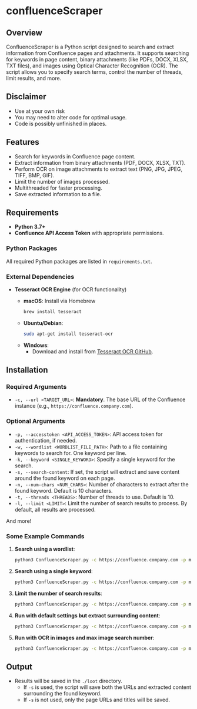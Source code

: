 # confluenceScraper 

## Overview

ConfluenceScraper is a Python script designed to search and extract information from Confluence pages and attachments. It supports searching for keywords in page content, binary attachments (like PDFs, DOCX, XLSX, TXT files), and images using Optical Character Recognition (OCR). The script allows you to specify search terms, control the number of threads, limit results, and more.

## Disclaimer

- Use at your own risk
- You may need to alter code for optimal usage. 
- Code is possibly unfinished in places. 

## Features

- Search for keywords in Confluence page content.
- Extract information from binary attachments (PDF, DOCX, XLSX, TXT).
- Perform OCR on image attachments to extract text (PNG, JPG, JPEG, TIFF, BMP, GIF).
- Limit the number of images processed.
- Multithreaded for faster processing.
- Save extracted information to a file.

## Requirements

- **Python 3.7+**
- **Confluence API Access Token** with appropriate permissions.

### Python Packages

All required Python packages are listed in `requirements.txt`.

### External Dependencies

- **Tesseract OCR Engine** (for OCR functionality)

  - **macOS**: Install via Homebrew
    ```bash
    brew install tesseract
    ```
  - **Ubuntu/Debian**:
    ```bash
    sudo apt-get install tesseract-ocr
    ```
  - **Windows**:
    - Download and install from [Tesseract OCR GitHub](https://github.com/UB-Mannheim/tesseract/wiki).

## Installation

### Required Arguments

- `-c, --url <TARGET_URL>`: **Mandatory**. The base URL of the Confluence instance (e.g., `https://confluence.company.com`).

### Optional Arguments

- `-p, --accesstoken <API_ACCESS_TOKEN>`: API access token for authentication, if needed.
- `-w, --wordlist <WORDLIST_FILE_PATH>`: Path to a file containing keywords to search for. One keyword per line.
- `-k, --keyword <SINGLE_KEYWORD>`: Specify a single keyword for the search.
- `-s, --search-content`: If set, the script will extract and save content around the found keyword on each page.
- `-n, --num-chars <NUM_CHARS>`: Number of characters to extract after the found keyword. Default is 10 characters.
- `-t, --threads <THREADS>`: Number of threads to use. Default is 10.
- `-l, --limit <LIMIT>`: Limit the number of search results to process. By default, all results are processed.

And more! 

### Some Example Commands

1. **Search using a wordlist**:
    ```bash
    python3 ConfluenceScraper.py -c https://confluence.company.com -p myApiToken123 -w keywords.txt -t 10 -s -n 200
    ```

2. **Search using a single keyword**:
    ```bash
    python3 ConfluenceScraper.py -c https://confluence.company.com -p myApiToken123 -k "search-term" -s
    ```

3. **Limit the number of search results**:
    ```bash
    python3 ConfluenceScraper.py -c https://confluence.company.com -p myApiToken123 -w keywords.txt -l 50
    ```

4. **Run with default settings but extract surrounding content**:
    ```bash
    python3 ConfluenceScraper.py -c https://confluence.company.com -p myApiToken123 -k "search-term" -s -n 150
    ```
5. **Run with OCR in images and max image search number**:
    ```bash
    python3 ConfluenceScraper.py -c https://confluence.company.com -p myApiToken123 -k "search-term" -s -i -m 5
    ```


## Output

- Results will be saved in the `./loot` directory.
  - If `-s` is used, the script will save both the URLs and extracted content surrounding the found keyword.
  - If `-s` is not used, only the page URLs and titles will be saved.

